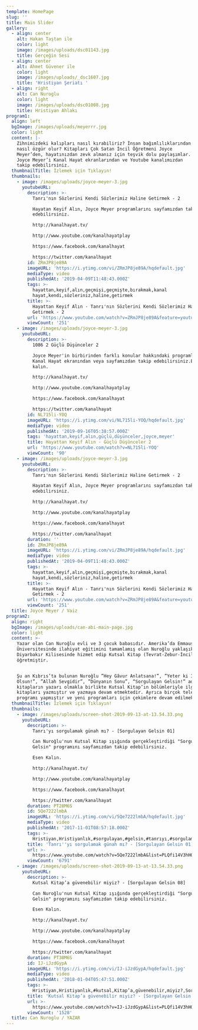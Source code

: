 ```yaml
---
template: HomePage
slug: ''
title: Main Slider
gallery:
  - align: center
    alt: Hakan Taştan ile
    color: light
    image: /images/uploads/dsc01143.jpg
    title: Gerçeğin Sesi
  - align: center
    alt: Ahmet Güvener ile
    color: light
    image: /images/uploads/_dsc1607.jpg
    title: 'Hristiyan Şeriatı '
  - align: right
    alt: Can Nuroglu
    color: light
    image: /images/uploads/dsc01008.jpg
    title: Hristiyan Ahlakı
program1:
  align: left
  bgImage: /images/uploads/meyerrr.jpg
  color: light
  content: |-
    Zihnimizdeki kalıpları nasıl kırabiliriz? İnsan bağımlılıklarından
    nasıl özgür olur? Kitapları Çok Satan İncil Öğretmeni Joyce
    Meyer’den, hayatınızdan zevk almanız için teşvik dolu paylaşımlar.
    Joyce Meyer’i Kanal Hayat ekranlarından ve Youtube kanalımızdan
    takip edebilirsiniz.
  thumbnailTitle: İzlemek için Tıklayın!
  thumbnails:
    - image: /images/uploads/joyce-meyer-3.jpg
      youtubeURL:
        description: >-
          Tanrı'nın Sözlerini Kendi Sözlerimiz Haline Getirmek - 2

          Hayatan Keyif Alın, Joyce Meyer programlarını sayfamızdan takip
          edebilirsiniz.

          http://kanalhayat.tv/

          http://www.youtube.com/kanalhayatplay

          https://www.facebook.com/kanalhayat

          https://twitter.com/kanalhayat
        id: ZRmJP8je89A
        imageURL: 'https://i.ytimg.com/vi/ZRmJP8je89A/hqdefault.jpg'
        mediaType: video
        publishedAt: '2019-04-09T11:48:43.000Z'
        tags: >-
          hayattan,keyif,alın,geçmişi,geçmişte,bırakmak,kanal
          hayat,kendi,sözleriniz,haline,getirmek
        title: >-
          Hayattan Keyif Alın - Tanrı'nın Sözlerini Kendi Sözlerimiz Haline
          Getirmek - 2
        url: 'https://www.youtube.com/watch?v=ZRmJP8je89A&feature=youtu.be'
        viewCount: '251'
    - image: /images/uploads/joyce-meyer-3.jpg
      youtubeURL:
        description: >-
          1086 2 Güçlü Düşünceler 2

          Joyce Meyer'in birbirinden farklı konular hakkındaki programlarını
          Kanal Hayat ekranından veya sayfamızdan takip edebilirsiniz.Esen
          kalın.

          http://kanalhayat.tv/

          http://www.youtube.com/kanalhayatplay

          https://www.facebook.com/kanalhayat

          https://twitter.com/kanalhayat
        id: NL715li-YOQ
        imageURL: 'https://i.ytimg.com/vi/NL715li-YOQ/hqdefault.jpg'
        mediaType: video
        publishedAt: '2019-09-16T05:38:57.000Z'
        tags: 'hayattan,keyif,alın,güçlü,düşünceler,joyce,meyer'
        title: Hayattan Keyif Alın - Güçlü Düşünceler 2
        url: 'https://www.youtube.com/watch?v=NL715li-YOQ'
        viewCount: '90'
    - image: /images/uploads/joyce-meyer-3.jpg
      youtubeURL:
        description: >-
          Tanrı'nın Sözlerini Kendi Sözlerimiz Haline Getirmek - 2

          Hayatan Keyif Alın, Joyce Meyer programlarını sayfamızdan takip
          edebilirsiniz.

          http://kanalhayat.tv/

          http://www.youtube.com/kanalhayatplay

          https://www.facebook.com/kanalhayat

          https://twitter.com/kanalhayat
        duration: ''
        id: ZRmJP8je89A
        imageURL: 'https://i.ytimg.com/vi/ZRmJP8je89A/hqdefault.jpg'
        mediaType: video
        publishedAt: '2019-04-09T11:48:43.000Z'
        tags: >-
          hayattan,keyif,alın,geçmişi,geçmişte,bırakmak,kanal
          hayat,kendi,sözleriniz,haline,getirmek
        title: >-
          Hayattan Keyif Alın - Tanrı'nın Sözlerini Kendi Sözlerimiz Haline
          Getirmek - 2
        url: 'https://www.youtube.com/watch?v=ZRmJP8je89A&feature=youtu.be'
        viewCount: '251'
  title: Joyce Meyer / Vaiz
program2:
  align: right
  bgImage: /images/uploads/can-abi-main-page.jpg
  color: light
  content: >-
    Yazar olan Can Nuroğlu evli ve 3 çocuk babasıdır. Amerika’da Emmaus İncil
    Üniversitesinde ilahiyat eğitimini tamamlamış olan Nuroğlu yaklaşık 11 yıl
    Diyarbakır Kilisesinde hizmet edip Kutsal Kitap (Tevrat-Zebur-İncil)
    öğretmiştir.


    Şu an Kıbrıs’ta bulunan Nuroğlu ”Hey Gâvur Anlatsana!”, ”Yeter ki İnsan
    Olsun!”, ”Allah Sevgidir”, ”Dünyanın Sonu”, “Sorgulayan Gelsin!” adlı
    kitapların yazarı olmakla birlikte Kutsal Kitap’ın bölümleriyle ilgili yorum
    kitapları yazmıştır ve yazmaya devam etmektedir. Ayrıca birçok televizyon
    programı yapmıştır ve yeni programları için çekimlere devam edilmektedir.
  thumbnailTitle: İzlemek için Tıklayın!
  thumbnails:
    - image: /images/uploads/screen-shot-2019-09-13-at-13.54.33.png
      youtubeURL:
        description: >-
          Tanrı'yı sorgulamak günah mı? - [Sorgulayan Gelsin 01]

          Can Nuroğlu'nun Kutsal Kitap ışığında gerçekleştirdiği "Sorgulayan
          Gelsin" programını sayfamızdan takip edebilirsiniz. 

          Esen Kalın.

          http://kanalhayat.tv/

          http://www.youtube.com/kanalhayatplay

          https://www.facebook.com/kanalhayat

          https://twitter.com/kanalhayat
        duration: PT28M6S
        id: 5Qe7222lmbA
        imageURL: 'https://i.ytimg.com/vi/5Qe7222lmbA/hqdefault.jpg'
        mediaType: video
        publishedAt: '2017-11-01T08:57:18.000Z'
        tags: >-
          Hristiyan,Hristiyanlık,#sorgulayan,#gelsin,#tanrıyı,#sorgulamak,#günah,#mı?
        title: 'Tanrı''yı sorgulamak günah mı? - [Sorgulayan Gelsin 01]'
        url: >-
          https://www.youtube.com/watch?v=5Qe7222lmbA&list=PLQfi14V3hH0IlRTzN5wdxV8nAKdKZBki6&index=2&t=0s
        viewCount: '6791'
    - image: /images/uploads/screen-shot-2019-09-13-at-13.54.33.png
      youtubeURL:
        description: >-
          Kutsal Kitap’a güvenebilir miyiz? - [Sorgulayan Gelsin 08]

          Can Nuroğlu'nun Kutsal Kitap ışığında gerçekleştirdiği "Sorgulayan
          Gelsin" programını sayfamızdan takip edebilirsiniz. 

          Esen Kalın.

          http://kanalhayat.tv/

          http://www.youtube.com/kanalhayatplay

          https://www.facebook.com/kanalhayat

          https://twitter.com/kanalhayat
        duration: PT30M6S
        id: IJ-iJzdGypA
        imageURL: 'https://i.ytimg.com/vi/IJ-iJzdGypA/hqdefault.jpg'
        mediaType: video
        publishedAt: '2018-01-04T05:47:51.000Z'
        tags: >-
          Hristiyan,Hristiyanlık,#kutsal,Kitap’a,güvenebilir,miyiz?,Sorgulayan,Gelsin
        title: 'Kutsal Kitap’a güvenebilir miyiz? - [Sorgulayan Gelsin 08]'
        url: >-
          https://www.youtube.com/watch?v=IJ-iJzdGypA&list=PLQfi14V3hH0IlRTzN5wdxV8nAKdKZBki6&index=9&t=0s
        viewCount: '1528'
  title: Can Nuroglu / YAZAR
---
```


